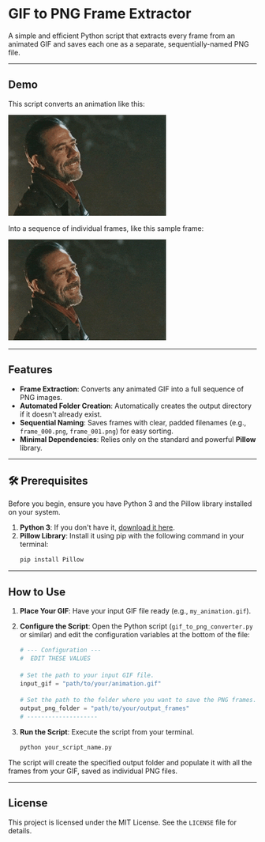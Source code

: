 # GIF to PNG Frame Extractor

A simple and efficient Python script that extracts every frame from an animated GIF and saves each one as a separate, sequentially-named PNG file.

---
## Demo

This script converts an animation like this:

![Input GIF](https://raw.githubusercontent.com/Bhuvan-kio/GIF-Maker/main/Output.gif)

Into a sequence of individual frames, like this sample frame:

![Sample Output PNG](https://raw.githubusercontent.com/Bhuvan-kio/GIF-to-PNG-Converter/main/PNGs/frame_000.png)

---
## Features

-   **Frame Extraction**: Converts any animated GIF into a full sequence of PNG images.
-   **Automated Folder Creation**: Automatically creates the output directory if it doesn't already exist.
-   **Sequential Naming**: Saves frames with clear, padded filenames (e.g., `frame_000.png`, `frame_001.png`) for easy sorting.
-   **Minimal Dependencies**: Relies only on the standard and powerful **Pillow** library.

---

## 🛠️ Prerequisites

Before you begin, ensure you have Python 3 and the Pillow library installed on your system.

1.  **Python 3**: If you don't have it, [download it here](https://www.python.org/downloads/).
2.  **Pillow Library**: Install it using pip with the following command in your terminal:
    ```bash
    pip install Pillow
    ```

---

## How to Use

1.  **Place Your GIF**: Have your input GIF file ready (e.g., `my_animation.gif`).

2.  **Configure the Script**: Open the Python script (`gif_to_png_converter.py` or similar) and edit the configuration variables at the bottom of the file:

    ```python
    # --- Configuration ---
    #  EDIT THESE VALUES

    # Set the path to your input GIF file.
    input_gif = "path/to/your/animation.gif"

    # Set the path to the folder where you want to save the PNG frames.
    output_png_folder = "path/to/your/output_frames"
    # --------------------
    ```

3.  **Run the Script**: Execute the script from your terminal.
    ```bash
    python your_script_name.py
    ```

The script will create the specified output folder and populate it with all the frames from your GIF, saved as individual PNG files.

---

## License

This project is licensed under the MIT License. See the `LICENSE` file for details.
